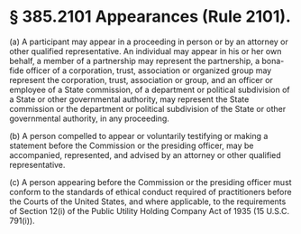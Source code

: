 # § 385.2101   Appearances (Rule 2101).

(a) A participant may appear in a proceeding in person or by an attorney or other qualified representative. An individual may appear in his or her own behalf, a member of a partnership may represent the partnership, a bona-fide officer of a corporation, trust, association or organized group may represent the corporation, trust, association or group, and an officer or employee of a State commission, of a department or political subdivision of a State or other governmental authority, may represent the State commission or the department or political subdivision of the State or other governmental authority, in any proceeding.


(b) A person compelled to appear or voluntarily testifying or making a statement before the Commission or the presiding officer, may be accompanied, represented, and advised by an attorney or other qualified representative.


(c) A person appearing before the Commission or the presiding officer must conform to the standards of ethical conduct required of practitioners before the Courts of the United States, and where applicable, to the requirements of Section 12(i) of the Public Utility Holding Company Act of 1935 (15 U.S.C. 791(i)).




